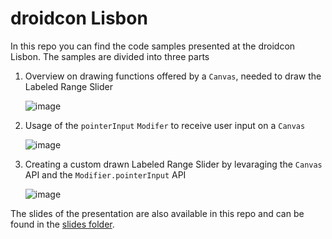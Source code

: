 # droidcon Lisbon

In this repo you can find the code samples presented at the droidcon Lisbon.
The samples are divided into three parts

1. Overview on drawing functions offered by a `Canvas`, needed to draw the Labeled Range Slider   

   ![image](https://github.com/a-frank/droidcon-lisbon-2023/assets/2872794/0b95b234-905e-4545-988c-4cdb73c4e97c)
   
2. Usage of the `pointerInput` `Modifer` to receive user input on a `Canvas`

   ![image](https://github.com/a-frank/droidcon-lisbon-2023/assets/2872794/0663622d-4cee-4aeb-9e3f-1fd98f19485b)
   
3. Creating a custom drawn Labeled Range Slider by levaraging the `Canvas` API and the `Modifier.pointerInput` API

   ![image](https://github.com/a-frank/droidcon-lisbon-2023/assets/2872794/5c5cdc52-9ccc-4ca1-9df5-23e80f0948a8)


The slides of the presentation are also available in this repo and can be found in the [slides folder](slides).   
